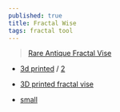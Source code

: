 ```yaml
---
published: true
title: Fractal Wise
tags: fractal tool
---
```

>  [Rare Antique Fractal Vise](https://www.youtube.com/watch?v=QBeOgGt_oWU)


- [3d printed](https://cults3d.com/en/3d-model/tool/fractal-vise) / [2](https://www.youtube.com/watch?v=DbcEL514FV4)
- [3D printed fractal vise](https://www.youtube.com/watch?v=eCfw9fd0mHg)

- [small](https://www.youtube.com/watch?v=Tvnizh0XPOA)


